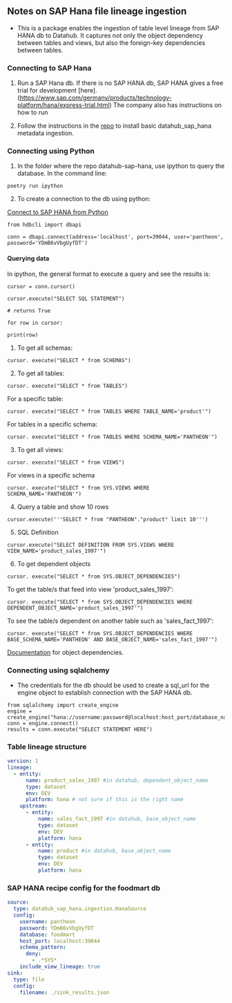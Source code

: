 
## Notes on SAP Hana file lineage ingestion  

- This is a package enables the ingestion of table level lineage from SAP HANA db to Datahub.
It  captures not only the object dependency between tables and views, but also the foreign-key dependencies between tables.

### Connecting to SAP Hana

1. Run a SAP Hana db. If there is no SAP HANA db, SAP HANA gives a free trial for development [here].(https://www.sap.com/germany/products/technology-platform/hana/express-trial.html)
The company also has instructions on how to run

2. Follow the instructions in the [repo](https://github.com/contiamo/datahub-sap-hana) to install basic datahub_sap_hana metadata ingestion.


### Connecting using Python

1. In the folder where the repo datahub-sap-hana, use ipython to query the database. In the command line:
```
poetry run ipython 
```

2. To create a connection to the db using python:

[Connect to SAP HANA from Python](https://help.sap.com/docs/SAP_HANA_PLATFORM/0eec0d68141541d1b07893a39944924e/d12c86af7cb442d1b9f8520e2aba7758.html)


```
from hdbcli import dbapi

conn = dbapi.connect(address='localhost', port=39044, user='pantheon', password='YDmB6vVbgUyfDT')
```  

#### Querying data

In ipython, the general format to execute a query and see the results is:

```
cursor = conn.cursor()

cursor.execute("SELECT SQL STATEMENT")

# returns True

for row in cursor:

print(row)

```

1. To get all schemas:

``` 
cursor. execute("SELECT * from SCHEMAS") 
```

2. To get all tables:

```
cursor. execute("SELECT * from TABLES") 
```

For a specific table:

```
cursor. execute("SELECT * from TABLES WHERE TABLE_NAME='product'")
```

For tables in a specific schema:

```
cursor. execute("SELECT * from TABLES WHERE SCHEMA_NAME='PANTHEON'")
```

3. To get all views:

```
cursor. execute("SELECT * from VIEWS")
```

For views in a specific schema

```
cursor. execute("SELECT * from SYS.VIEWS WHERE SCHEMA_NAME='PANTHEON'")
```

4. Query a table and show 10 rows

``` 
cursor.execute('''SELECT * from "PANTHEON"."product" limit 10''')
```

5. SQL Definition

```
cursor.execute("SELECT DEFINITION FROM SYS.VIEWS WHERE VIEW_NAME='product_sales_1997'")
```

6. To get dependent objects


```
cursor. execute("SELECT * from SYS.OBJECT_DEPENDENCIES")
```

To get the table/s that feed into view 'product_sales_1997':

```
cursor. execute("SELECT * from SYS.OBJECT_DEPENDENCIES WHERE DEPENDENT_OBJECT_NAME='product_sales_1997'")
```

To see the table/s dependent on another table such as 'sales_fact_1997':

```
cursor. execute("SELECT * from SYS.OBJECT_DEPENDENCIES WHERE BASE_SCHEMA_NAME='PANTHEON' AND BASE_OBJECT_NAME='sales_fact_1997'")
```

[Documentation](https://help.sap.com/docs/HANA_SERVICE_CF/7c78579ce9b14a669c1f3295b0d8ca16/20cbd12e7519101489c7cfcd0f32868d.html) for object dependencies.

### Connecting using sqlalchemy 

- The credentials for the db should be used to create a sql_url for the engine object to establish connection with the SAP HANA db. 

```
from sqlalchemy import create_engine
engine = create_engine("hana://username:password@localhost:host_port/database_name")
conn = engine.connect()
results = conn.execute("SELECT STATEMENT HERE")
```


### Table lineage structure

```yaml
version: 1
lineage:
  - entity:
      name: product_sales_1997 #in datahub, dependent_object_name
      type: dataset
      env: DEV
      platform: hana # not sure if this is the right name
    upstream:
      - entity:
          name: sales_fact_1997 #in datahub, base_object_name
          type: dataset
          env: DEV
          platform: hana
      - entity:
          name: product #in datahub, base_object_name
          type: dataset
          env: DEV
          platform: hana
```

### SAP HANA recipe config for the foodmart db
```yaml
source:
  type: datahub_sap_hana.ingestion.HanaSource
  config:
    username: pantheon
    password: YDmB6vVbgUyfDT
    database: foodmart
    host_port: localhost:39044
    schema_pattern:
      deny: 
        - .*SYS*
    include_view_lineage: true
sink:
  type: file
  config: 
    filename: ./sink_results.json
  
```
